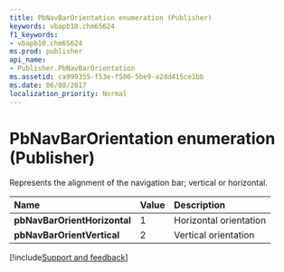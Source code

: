 ```yaml
---
title: PbNavBarOrientation enumeration (Publisher)
keywords: vbapb10.chm65624
f1_keywords:
- vbapb10.chm65624
ms.prod: publisher
api_name:
- Publisher.PbNavBarOrientation
ms.assetid: ca999355-f53e-f506-5be9-a2dd415ce1bb
ms.date: 06/08/2017
localization_priority: Normal
---
```



# PbNavBarOrientation enumeration (Publisher)

Represents the alignment of the navigation bar; vertical or horizontal.



|Name|Value|Description|
|:-----|:-----|:-----|
| **pbNavBarOrientHorizontal**|1|Horizontal orientation|
| **pbNavBarOrientVertical**|2|Vertical orientation|

[!include[Support and feedback](~/includes/feedback-boilerplate.md)]